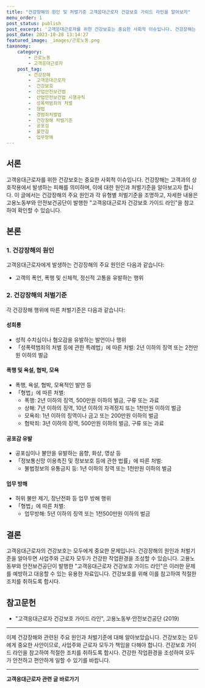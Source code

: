 ```yaml
---
title: "건강장해의 원인 및 처벌기준 고객응대근로자 건강보호 가이드 라인을 알아보자"
menu_order: 1
post_status: publish
post_excerpt: '고객응대근로자를 위한 건강보호는 중요한 사회적 이슈입니다. 건강장해는 고객과의 상호작용에서 발생하는 피해를 의미하며, 이에 대한 원인과 처벌기준을 알아보고자 합니다. 이 글에서는 건강장해의 주요 원인과 각 유형별 처벌기준을 조명하고, 자세한 내용은 고용노동부와 안전보건공단이 발행한  고객응대근로자 건강보호 가이드 라인 을 참고하여 확인할 수 있습니다.'
post_date: 2023-10-28 13:14:27
featured_image: _images/근로노동.png
taxonomy:
    category:
        - 근로노동
        - 고객응대근로자
    post_tag:
        - 건강장해
        -  고객응대근로자
        -  건강보호
        -  산업안전보건법
        -  산업안전보건법 시행규칙
        -  성폭력범죄의 처벌
        -  형법
        -  경범죄처벌법
        -  건강장해 처벌기준
        -  공포심
        -  불안감
        -  업무방해
---
```




## 서론

고객응대근로자를 위한 건강보호는 중요한 사회적 이슈입니다. 건강장해는 고객과의 상호작용에서 발생하는 피해를 의미하며, 이에 대한 원인과 처벌기준을 알아보고자 합니다. 이 글에서는 건강장해의 주요 원인과 각 유형별 처벌기준을 조명하고, 자세한 내용은 고용노동부와 안전보건공단이 발행한 "고객응대근로자 건강보호 가이드 라인"을 참고하여 확인할 수 있습니다.

## 본론

### 1. 건강장해의 원인

고객응대근로자에게 발생하는 건강장해의 주요 원인은 다음과 같습니다:

- 고객의 폭언, 폭행 및 신체적, 정신적 고통을 유발하는 행위

### 2. 건강장해의 처벌기준

각 건강장해 행위에 따른 처벌기준은 다음과 같습니다:

#### 성희롱

- 성적 수치심이나 혐오감을 유발하는 발언이나 행위
- 「성폭력범죄의 처벌 등에 관한 특례법」에 따른 처벌: 2년 이하의 징역 또는 2천만원 이하의 벌금

#### 폭행 및 욕설, 협박, 모욕

- 폭행, 욕설, 협박, 모욕적인 발언 등
- 「형법」에 따른 처벌:
  - 폭행: 2년 이하의 징역, 500만원 이하의 벌금, 구류 또는 과료
  - 상해: 7년 이하의 징역, 10년 이하의 자격정지 또는 1천만원 이하의 벌금
  - 모욕죄: 1년 이하의 징역이나 금고 또는 200만원 이하의 벌금
  - 협박죄: 3년 이하의 징역, 500만원 이하의 벌금, 구류 또는 과료

#### 공포감 유발

- 공포심이나 불안을 유발하는 음향, 화상, 영상 등
- 「정보통신망 이용촉진 및 정보보호 등에 관한 법률」에 따른 처벌:
  - 불법정보의 유통금지 등: 1년 이하의 징역 또는 1천만원 이하의 벌금

#### 업무 방해

- 허위 불만 제기, 장난전화 등 업무 방해 행위
- 「형법」에 따른 처벌:
  - 업무방해: 5년 이하의 징역 또는 1천500만원 이하의 벌금

## 결론

고객응대근로자의 건강보호는 모두에게 중요한 문제입니다. 건강장해의 원인과 처벌기준을 알아두면 사업주와 근로자 모두가 건강한 작업환경을 조성할 수 있습니다. 고용노동부와 안전보건공단이 발행한 "고객응대근로자 건강보호 가이드 라인"은 이러한 문제를 예방하고 대응할 수 있는 유용한 자료입니다. 건강보호를 위해 이를 참고하여 적절한 조치를 취하도록 합시다.

## 참고문헌

- "고객응대근로자 건강보호 가이드 라인", 고용노동부·안전보건공단 (2019)

---

이제 건강장해와 관련된 주요 원인과 처벌기준에 대해 알아보았습니다. 건강보호는 모두에게 중요한 사안이므로, 사업주와 근로자 모두가 책임을 다해야 합니다. 건강보호 가이드 라인을 참고하여 적절한 조치를 취하도록 합시다. 건강한 작업환경을 조성하여 모두가 안전하고 편안하게 일할 수 있기를 바랍니다.
<!-- wp:separator -->
<hr class="wp-block-separator has-alpha-channel-opacity"/>
<!-- /wp:separator -->

<!-- wp:group {"backgroundColor":"base","layout":{"type":"constrained"}} -->
<div class="wp-block-group has-base-background-color has-background"><!-- wp:paragraph {"align":"center","fontSize":"medium"} -->
<p class="has-text-align-center has-large-font-size"><strong>고객응대근로자 관련 글 바로가기</strong></p>
<!-- /wp:paragraph -->


<!-- wp:latest-posts
{"categories":[{"id":9570,"count":19,"description":"","link":"https://uknowlaw.com/category/%ea%b3%a0%ea%b0%9d%ec%9d%91%eb%8c%80%ea%b7%bc%eb%a1%9c%ec%9e%90/","name":"고객응대근로자","slug":"고객응대근로자","taxonomy":"category","parent":0,"meta":[],"_links":{"self":[{"href":"https://uknowlaw.com/wp-json/wp/v2/categories/9570"}],"collection":[{"href":"https://uknowlaw.com/wp-json/wp/v2/categories"}],"about":[{"href":"https://uknowlaw.com/wp-json/wp/v2/taxonomies/category"}],"wp:post_type":[{"href":"https://uknowlaw.com/wp-json/wp/v2/posts?categories=9570"}],"curies":[{"name":"wp","href":"https://api.w.org/{rel}","templated":true}]}}]} /--></div>
<!-- /wp:group -->